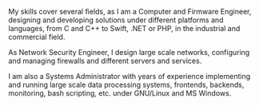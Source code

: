 My skills cover several fields, as I am a Computer and Firmware Engineer, designing and developing solutions under different platforms and languages, from C and C++ to Swift, .NET or PHP, in the industrial and commercial field.

As Network Security Engineer, I design large scale networks, configuring and managing firewalls and different servers and services.

I am also a Systems Administrator with years of experience implementing and running large scale data processing systems, frontends, backends, monitoring, bash scripting, etc. under GNU/Linux and MS Windows.
